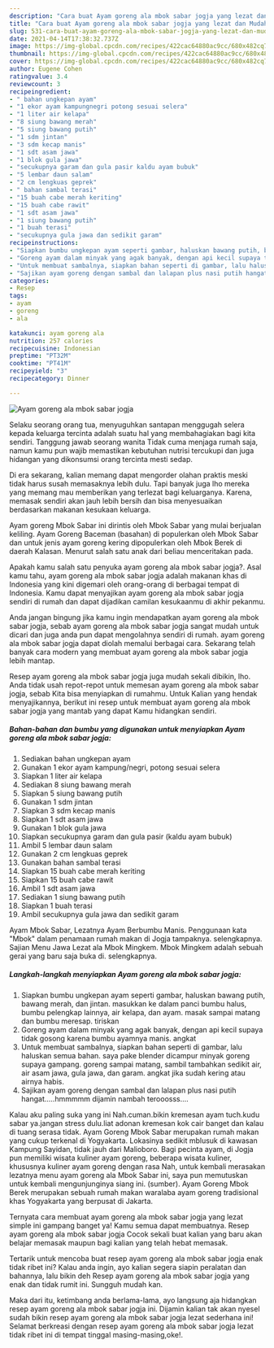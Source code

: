 ```yaml
---
description: "Cara buat Ayam goreng ala mbok sabar jogja yang lezat dan Mudah Dibuat"
title: "Cara buat Ayam goreng ala mbok sabar jogja yang lezat dan Mudah Dibuat"
slug: 531-cara-buat-ayam-goreng-ala-mbok-sabar-jogja-yang-lezat-dan-mudah-dibuat
date: 2021-04-14T17:38:32.737Z
image: https://img-global.cpcdn.com/recipes/422cac64880ac9cc/680x482cq70/ayam-goreng-ala-mbok-sabar-jogja-foto-resep-utama.jpg
thumbnail: https://img-global.cpcdn.com/recipes/422cac64880ac9cc/680x482cq70/ayam-goreng-ala-mbok-sabar-jogja-foto-resep-utama.jpg
cover: https://img-global.cpcdn.com/recipes/422cac64880ac9cc/680x482cq70/ayam-goreng-ala-mbok-sabar-jogja-foto-resep-utama.jpg
author: Eugene Cohen
ratingvalue: 3.4
reviewcount: 3
recipeingredient:
- " bahan ungkepan ayam"
- "1 ekor ayam kampungnegri potong sesuai selera"
- "1 liter air kelapa"
- "8 siung bawang merah"
- "5 siung bawang putih"
- "1 sdm jintan"
- "3 sdm kecap manis"
- "1 sdt asam jawa"
- "1 blok gula jawa"
- "secukupnya garam dan gula pasir kaldu ayam bubuk"
- "5 lembar daun salam"
- "2 cm lengkuas geprek"
- " bahan sambal terasi"
- "15 buah cabe merah keriting"
- "15 buah cabe rawit"
- "1 sdt asam jawa"
- "1 siung bawang putih"
- "1 buah terasi"
- "secukupnya gula jawa dan sedikit garam"
recipeinstructions:
- "Siapkan bumbu ungkepan ayam seperti gambar, haluskan bawang putih, bawang merah, dan jintan. masukkan ke dalam panci bumbu halus, bumbu pelengkap lainnya, air kelapa, dan ayam. masak sampai matang dan bumbu meresap. tiriskan"
- "Goreng ayam dalam minyak yang agak banyak, dengan api kecil supaya tidak gosong karena bumbu ayamnya manis. angkat"
- "Untuk membuat sambalnya, siapkan bahan seperti di gambar, lalu haluskan semua bahan. saya pake blender dicampur minyak goreng supaya gampang. goreng sampai matang, sambil tambahkan sedikit air, air asam jawa, gula jawa, dan garam. angkat jika sudah kering atau airnya habis."
- "Sajikan ayam goreng dengan sambal dan lalapan plus nasi putih hangat.....hmmmmm dijamin nambah terooosss...."
categories:
- Resep
tags:
- ayam
- goreng
- ala

katakunci: ayam goreng ala 
nutrition: 257 calories
recipecuisine: Indonesian
preptime: "PT32M"
cooktime: "PT41M"
recipeyield: "3"
recipecategory: Dinner

---
```



![Ayam goreng ala mbok sabar jogja](https://img-global.cpcdn.com/recipes/422cac64880ac9cc/680x482cq70/ayam-goreng-ala-mbok-sabar-jogja-foto-resep-utama.jpg)

Selaku seorang orang tua, menyuguhkan santapan menggugah selera kepada keluarga tercinta adalah suatu hal yang membahagiakan bagi kita sendiri. Tanggung jawab seorang  wanita Tidak cuma menjaga rumah saja, namun kamu pun wajib memastikan kebutuhan nutrisi tercukupi dan juga hidangan yang dikonsumsi orang tercinta mesti sedap.

Di era  sekarang, kalian memang dapat mengorder olahan praktis meski tidak harus susah memasaknya lebih dulu. Tapi banyak juga lho mereka yang memang mau memberikan yang terlezat bagi keluarganya. Karena, memasak sendiri akan jauh lebih bersih dan bisa menyesuaikan berdasarkan makanan kesukaan keluarga. 

Ayam goreng Mbok Sabar ini dirintis oleh Mbok Sabar yang mulai berjualan keliling. Ayam Goreng Baceman (basahan) di populerkan oleh Mbok Sabar dan untuk jenis ayam goreng kering dipopulerkan oleh Mbok Berek di daerah Kalasan. Menurut salah satu anak dari beliau menceritakan pada.

Apakah kamu salah satu penyuka ayam goreng ala mbok sabar jogja?. Asal kamu tahu, ayam goreng ala mbok sabar jogja adalah makanan khas di Indonesia yang kini digemari oleh orang-orang di berbagai tempat di Indonesia. Kamu dapat menyajikan ayam goreng ala mbok sabar jogja sendiri di rumah dan dapat dijadikan camilan kesukaanmu di akhir pekanmu.

Anda jangan bingung jika kamu ingin mendapatkan ayam goreng ala mbok sabar jogja, sebab ayam goreng ala mbok sabar jogja sangat mudah untuk dicari dan juga anda pun dapat mengolahnya sendiri di rumah. ayam goreng ala mbok sabar jogja dapat diolah memalui berbagai cara. Sekarang telah banyak cara modern yang membuat ayam goreng ala mbok sabar jogja lebih mantap.

Resep ayam goreng ala mbok sabar jogja juga mudah sekali dibikin, lho. Anda tidak usah repot-repot untuk memesan ayam goreng ala mbok sabar jogja, sebab Kita bisa menyiapkan di rumahmu. Untuk Kalian yang hendak menyajikannya, berikut ini resep untuk membuat ayam goreng ala mbok sabar jogja yang mantab yang dapat Kamu hidangkan sendiri.

<!--inarticleads1-->

##### Bahan-bahan dan bumbu yang digunakan untuk menyiapkan Ayam goreng ala mbok sabar jogja:

1. Sediakan  bahan ungkepan ayam
1. Gunakan 1 ekor ayam kampung/negri, potong sesuai selera
1. Siapkan 1 liter air kelapa
1. Sediakan 8 siung bawang merah
1. Siapkan 5 siung bawang putih
1. Gunakan 1 sdm jintan
1. Siapkan 3 sdm kecap manis
1. Siapkan 1 sdt asam jawa
1. Gunakan 1 blok gula jawa
1. Siapkan secukupnya garam dan gula pasir (kaldu ayam bubuk)
1. Ambil 5 lembar daun salam
1. Gunakan 2 cm lengkuas geprek
1. Gunakan  bahan sambal terasi
1. Siapkan 15 buah cabe merah keriting
1. Siapkan 15 buah cabe rawit
1. Ambil 1 sdt asam jawa
1. Sediakan 1 siung bawang putih
1. Siapkan 1 buah terasi
1. Ambil secukupnya gula jawa dan sedikit garam


Ayam Mbok Sabar, Lezatnya Ayam Berbumbu Manis. Penggunaan kata &#34;Mbok&#34; dalam penamaan rumah makan di Jogja tampaknya. selengkapnya. Sajian Menu Jawa Lezat ala Mbok Mingkem. Mbok Mingkem adalah sebuah gerai yang baru saja buka di. selengkapnya. 

<!--inarticleads2-->

##### Langkah-langkah menyiapkan Ayam goreng ala mbok sabar jogja:

1. Siapkan bumbu ungkepan ayam seperti gambar, haluskan bawang putih, bawang merah, dan jintan. masukkan ke dalam panci bumbu halus, bumbu pelengkap lainnya, air kelapa, dan ayam. masak sampai matang dan bumbu meresap. tiriskan
1. Goreng ayam dalam minyak yang agak banyak, dengan api kecil supaya tidak gosong karena bumbu ayamnya manis. angkat
1. Untuk membuat sambalnya, siapkan bahan seperti di gambar, lalu haluskan semua bahan. saya pake blender dicampur minyak goreng supaya gampang. goreng sampai matang, sambil tambahkan sedikit air, air asam jawa, gula jawa, dan garam. angkat jika sudah kering atau airnya habis.
1. Sajikan ayam goreng dengan sambal dan lalapan plus nasi putih hangat.....hmmmmm dijamin nambah terooosss....


Kalau aku paling suka yang ini Nah.cuman.bikin kremesan ayam tuch.kudu sabar ya.jangan stress dulu.liat adonan kremesan kok cair banget dan kalau di tuang serasa tidak. Ayam Goreng Mbok Sabar merupakan rumah makan yang cukup terkenal di Yogyakarta. Lokasinya sedikit mblusuk di kawasan Kampung Sayidan, tidak jauh dari Malioboro. Bagi pecinta ayam, di Jogja pun memiliki wisata kuliner ayam goreng, beberapa wisata kuliner, khususnya kuliner ayam goreng dengan rasa Nah, untuk kembali merasakan lezatnya menu ayam goreng ala Mbok Sabar ini, saya pun memutuskan untuk kembali mengunjunginya siang ini. (sumber). Ayam Goreng Mbok Berek merupakan sebuah rumah makan waralaba ayam goreng tradisional khas Yogyakarta yang berpusat di Jakarta. 

Ternyata cara membuat ayam goreng ala mbok sabar jogja yang lezat simple ini gampang banget ya! Kamu semua dapat membuatnya. Resep ayam goreng ala mbok sabar jogja Cocok sekali buat kalian yang baru akan belajar memasak maupun bagi kalian yang telah hebat memasak.

Tertarik untuk mencoba buat resep ayam goreng ala mbok sabar jogja enak tidak ribet ini? Kalau anda ingin, ayo kalian segera siapin peralatan dan bahannya, lalu bikin deh Resep ayam goreng ala mbok sabar jogja yang enak dan tidak rumit ini. Sungguh mudah kan. 

Maka dari itu, ketimbang anda berlama-lama, ayo langsung aja hidangkan resep ayam goreng ala mbok sabar jogja ini. Dijamin kalian tak akan nyesel sudah bikin resep ayam goreng ala mbok sabar jogja lezat sederhana ini! Selamat berkreasi dengan resep ayam goreng ala mbok sabar jogja lezat tidak ribet ini di tempat tinggal masing-masing,oke!.

